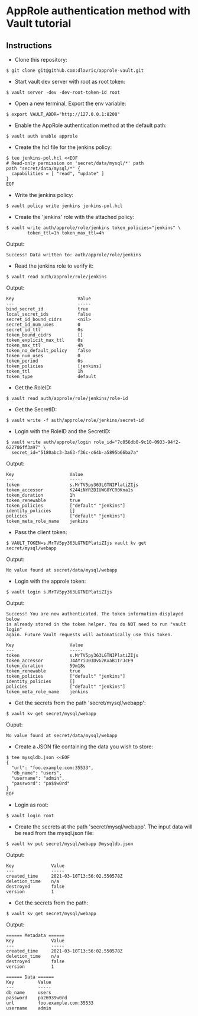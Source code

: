 # AppRole authentication method with Vault tutorial

## Instructions

- Clone this repository:
```shell
$ git clone git@github.com:dlavric/approle-vault.git
```

- Start vault dev server with root as root token:
```shell
$ vault server -dev -dev-root-token-id root
```

- Open a new terminal, Export the env variable:
```shell
$ export VAULT_ADDR="http://127.0.0.1:8200"
```

- Enable the AppRole authentication method at the default path:
```shell
$ vault auth enable approle
```

- Create the hcl file for the jenkins policy:
```shell
$ tee jenkins-pol.hcl <<EOF
# Read-only permission on 'secret/data/mysql/*' path
path "secret/data/mysql/*" {
  capabilities = [ "read", "update" ]
}
EOF
```

- Write the jenkins policy:
```shell
$ vault policy write jenkins jenkins-pol.hcl
```

- Create the 'jenkins' role with the attached policy:
```shell
$ vault write auth/approle/role/jenkins token_policies="jenkins" \
        token_ttl=1h token_max_ttl=4h
```
Output:
```
Success! Data written to: auth/approle/role/jenkins
```

- Read the jenkins role to verify it:
```shell
$ vault read auth/approle/role/jenkins
```
Output:
```
Key                        Value
---                        -----
bind_secret_id             true
local_secret_ids           false
secret_id_bound_cidrs      <nil>
secret_id_num_uses         0
secret_id_ttl              0s
token_bound_cidrs          []
token_explicit_max_ttl     0s
token_max_ttl              4h
token_no_default_policy    false
token_num_uses             0
token_period               0s
token_policies             [jenkins]
token_ttl                  1h
token_type                 default
```

- Get the RoleID:
```shell
$ vault read auth/approle/role/jenkins/role-id
```

- Get the SecretID:
```shell
$ vault write -f auth/approle/role/jenkins/secret-id
```

- Login with the RoleID and the SecretID:
```shell
$ vault write auth/approle/login role_id="7c056db0-9c10-0933-94f2-622786ff3a97" \
  secret_id="5180abc3-3a63-f36c-c64b-a5895b66ba7a"
```
Output:
```
Key                     Value
---                     -----
token                   s.MrTV5py363LGTNIPlatiZIjs
token_accessor          K244iNYRZDIUWG0YCR0Kna1s
token_duration          1h
token_renewable         true
token_policies          ["default" "jenkins"]
identity_policies       []
policies                ["default" "jenkins"]
token_meta_role_name    jenkins
```

- Pass the client token:
```shell
$ VAULT_TOKEN=s.MrTV5py363LGTNIPlatiZIjs vault kv get secret/mysql/webapp
```
Output:
```
No value found at secret/data/mysql/webapp
```

- Login with the approle token:
```shell
$ vault login s.MrTV5py363LGTNIPlatiZIjs
```
Output:
```
Success! You are now authenticated. The token information displayed below
is already stored in the token helper. You do NOT need to run "vault login"
again. Future Vault requests will automatically use this token.

Key                     Value
---                     -----
token                   s.MrTV5py363LGTNIPlatiZIjs
token_accessor          J4AYriU03DvG2KxaB1TrJcE9
token_duration          59m18s
token_renewable         true
token_policies          ["default" "jenkins"]
identity_policies       []
policies                ["default" "jenkins"]
token_meta_role_name    jenkins
```

- Get the secrets from the path 'secret/mysql/webapp':
```shell
$ vault kv get secret/mysql/webapp
```
Ouput:
```
No value found at secret/data/mysql/webapp
```
- Create a JSON file containing the data you wish to store:
```shell
$ tee mysqldb.json <<EOF
{
  "url": "foo.example.com:35533",
  "db_name": "users",
  "username": "admin",
  "password": "pa$$w0rd"
}
EOF
```

- Login as root:
```shell
$ vault login root
```

- Create the secrets at the path 'secret/mysql/webapp'. 
The input data will be read from the mysql.json file:
```shell
$ vault kv put secret/mysql/webapp @mysqldb.json
```
Output:
```
Key              Value
---              -----
created_time     2021-03-10T13:56:02.550578Z
deletion_time    n/a
destroyed        false
version          1
```

- Get the secrets from the path:
```shell
$ vault kv get secret/mysql/webapp
```
Output:
```
====== Metadata ======
Key              Value
---              -----
created_time     2021-03-10T13:56:02.550578Z
deletion_time    n/a
destroyed        false
version          1

====== Data ======
Key         Value
---         -----
db_name     users
password    pa26939w0rd
url         foo.example.com:35533
username    admin
```
